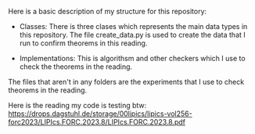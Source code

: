 Here is a basic description of my structure for this repository:

- Classes:
There is three clases which represents the main data types in this repository. The file create_data.py is used to create the data that I run to confirm theorems in this reading.

- Implementations:
This is algorithsm and other checkers which I use to check the theorems in the reading.

The files that aren't in any folders are the experiments that I use to check theorems in the reading. 

Here is the reading my code is testing btw: 
https://drops.dagstuhl.de/storage/00lipics/lipics-vol256-forc2023/LIPIcs.FORC.2023.8/LIPIcs.FORC.2023.8.pdf
